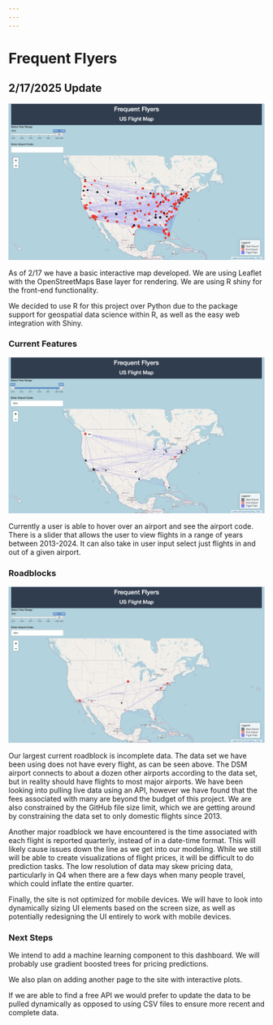 ```yaml
---
---
---
```


# Frequent Flyers

## 2/17/2025 Update

![Unfiltered Dashboard](images/unfiltered_map.png)

As of 2/17 we have a basic interactive map developed. We are using Leaflet with the OpenStreetMaps Base layer for rendering. We are using R shiny for the front-end functionality.

We decided to use R for this project over Python due to the package support for geospatial data science within R, as well as the easy web integration with Shiny.

### Current Features

![](images/SeaTac_2013.png)

Currently a user is able to hover over an airport and see the airport code. There is a slider that allows the user to view flights in a range of years between 2013-2024. It can also take in user input select just flights in and out of a given airport.

### Roadblocks

![Flights in and out of DSM airport](images/dsm_map.png)

Our largest current roadblock is incomplete data. The data set we have been using does not have every flight, as can be seen above. The DSM airport connects to about a dozen other airports according to the data set, but in reality should have flights to most major airports. We have been looking into pulling live data using an API, however we have found that the fees associated with many are beyond the budget of this project. We are also constrained by the GitHub file size limit, which we are getting around by constraining the data set to only domestic flights since 2013.

Another major roadblock we have encountered is the time associated with each flight is reported quarterly, instead of in a date-time format. This will likely cause issues down the line as we get into our modeling. While we still will be able to create visualizations of flight prices, it will be difficult to do prediction tasks. The low resolution of data may skew pricing data, particularly in Q4 when there are a few days when many people travel, which could inflate the entire quarter.

Finally, the site is not optimized for mobile devices. We will have to look into dynamically sizing UI elements based on the screen size, as well as potentially redesigning the UI entirely to work with mobile devices.

### Next Steps

We intend to add a machine learning component to this dashboard. We will probably use gradient boosted trees for pricing predictions.

We also plan on adding another page to the site with interactive plots.

If we are able to find a free API we would prefer to update the data to be pulled dynamically as opposed to using CSV files to ensure more recent and complete data.
